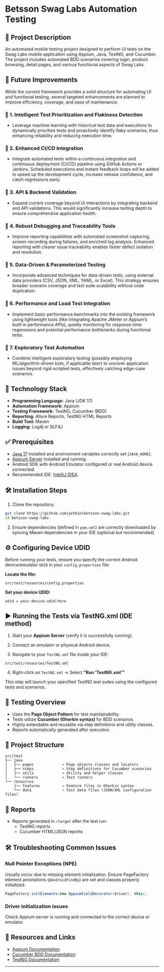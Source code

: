 # Betsson Swag Labs Automation Testing

## 📖 Project Description
An automated mobile testing project designed to perform UI tests on the Swag Labs mobile application using Appium, Java, TestNG, and Cucumber. The project includes automated BDD scenarios covering login, product browsing, detail pages, and various functional aspects of Swag Labs.

## 🎯 Future Improvements

While the current framework provides a solid structure for automating UI and functional testing, several targeted enhancements are planned to improve efficiency, coverage, and ease of maintenance:

### 📌 **1. Intelligent Test Prioritization and Flakiness Detection**
- Leverage machine learning with historical test data and executions to dynamically prioritize tests and proactively identify flaky scenarios, thus enhancing reliability and reducing execution time.

### 📌 **2. Enhanced CI/CD Integration**
- Integrate automated tests within a continuous integration and continuous deployment (CI/CD) pipeline using GitHub Actions or Jenkins. Scheduled executions and instant feedback loops will be added to speed up the development cycle, increase release confidence, and catch regressions early.

### 📌 **3. API & Backend Validation**
- Expand current coverage beyond UI interactions by integrating backend and API validations. This would significantly increase testing depth to ensure comprehensive application health.

### 📌 **4. Robust Debugging and Traceability Tools**
- Improve reporting capabilities with automated screenshot capturing, screen-recording during failures, and enriched log analysis. Enhanced reporting with clearer issue traceability enables faster defect isolation and resolution.

### 📌 **5. Data-Driven & Parameterized Testing**
- Incorporate advanced techniques for data-driven tests, using external data providers (CSV, JSON, XML, YAML, or Excel). This strategy ensures broader scenario coverage and test suite scalability without code duplication.

### 📌 **6. Performance and Load Test Integration**
- Implement basic performance benchmarks into the existing framework using lightweight tools (like integrating Apache JMeter or Appium’s built-in performance APIs), quietly monitoring for response-time regressions and potential performance bottlenecks during functional tests.

### 📌 **7. Exploratory Test Automation**
- Combine intelligent exploratory testing (possibly employing ML/algorithm-driven bots, if applicable later) to uncover application issues beyond rigid scripted tests, effectively catching edge-case scenarios.


## 🚀 Technology Stack
- **Programming Language:** Java (JDK 17)
- **Automation Framework:** Appium
- **Testing Framework:** TestNG, Cucumber (BDD)
- **Reporting:** Allure Reports, TestNG HTML Reports
- **Build Tool:** Maven
- **Logging:** Log4j or SLF4J

## ✅ Prerequisites
- [Java 17](https://www.oracle.com/java/technologies/javase/jdk17-archive-downloads.html) installed and environment variables correctly set (`JAVA_HOME`).
- [Appium Server](https://appium.io/) installed and running.
- Android SDK with Android Emulator configured or real Android device connected.
- Recommended IDE: [IntelliJ IDEA](https://www.jetbrains.com/idea/download/).

## 🛠️ Installation Steps

1. Clone the repository:

```bash
git clone https://github.com/yetk1n/betsson-swag-labs.git
cd betsson-swag-labs
```

2. Ensure dependencies (defined in `pom.xml`) are correctly downloaded by syncing Maven dependencies in your IDE (optional but recommended).

## ⚙️ Configuring Device UDID
Before running your tests, ensure you specify the correct Android device/emulator `UDID` in your `config.properties` file:

**Locate the file:**
``` 
src/test/resources/config.properties
```

**Set your device UDID:**
``` properties
udid = your-device-udid-here
```


## ▶️ Running the Tests via TestNG.xml (IDE method)

1. Start your **Appium Server** (verify it is successfully running).

2. Connect an emulator or physical Android device.

3. Navigate to your `TestNG.xml` file inside your IDE:
```text
src/test/resources/TestNG.xml
```

4. Right-click on `TestNG.xml` → Select **"Run 'TestNG.xml'"**

This step will launch your specified TestNG test suites using the configured tests and scenarios.

## 🧪 Testing Overview
- Uses the **Page Object Pattern** for test maintainability.
- Tests utilize **Cucumber (Gherkin syntax)** for BDD scenarios.
- Highly extendable and reusable via step definitions and utility classes.
- Reports automatically generated after execution.

## 📁 Project Structure

```text
src/test
├── java
│   ├── pages             → Page objects classes and locators
│   ├── steps             → Step definitions for Cucumber scenarios
│   ├── utils             → Utility and helper classes
│   └── runners           → Test runners
└── resources
    ├── features          → Feature files in Gherkin syntax
    └── data              → Test data files (JSON/XML configuration files)
```

## 🧪 Reports

- Reports generated in `/target` after the test run:
  - TestNG reports
  - Cucumber HTML/JSON reports

## 🛠️ Troubleshooting Common Issues

### Null Pointer Exceptions (NPE)
Usually occur due to missing element initialization. 
Ensure PageFactory element annotations (`@AndroidFindBy`) are set and classes properly initialized:

```java
PageFactory.initElements(new AppiumFieldDecorator(driver), this);
```

### Driver initialization issues
Check Appium server is running and connected to the correct device or emulator.

## 📖 Resources and Links

- [Appium Documentation](https://appium.io/docs/en/about-appium/intro/)
- [Cucumber BDD Documentation](https://cucumber.io/docs)
- [TestNG Documentation](https://testng.org/doc)

---